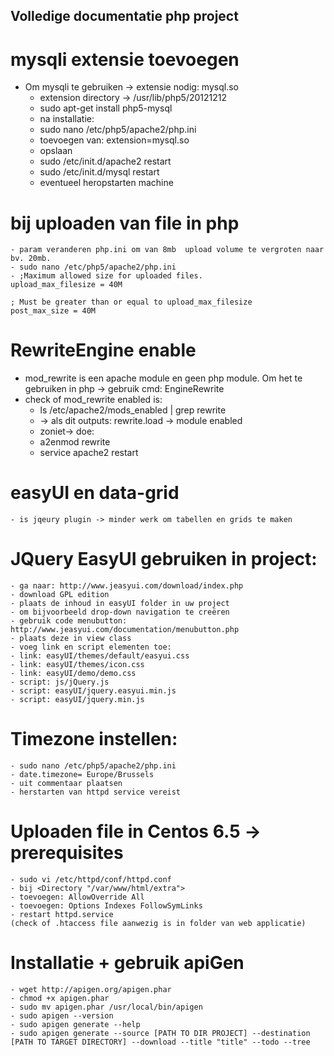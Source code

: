 ## Volledige documentatie php project 

# mysqli extensie toevoegen 

* Om mysqli te gebruiken -> extensie nodig: mysql.so
	- extension directory -> /usr/lib/php5/20121212
	- sudo apt-get install php5-mysql
	- na installatie:
	- sudo nano /etc/php5/apache2/php.ini
	- toevoegen van: extension=mysql.so 
	- opslaan
	- sudo /etc/init.d/apache2 restart
	- sudo /etc/init.d/mysql restart
	- eventueel heropstarten machine
 
# bij uploaden van file in php
	- param veranderen php.ini om van 8mb  upload volume te vergroten naar bv. 20mb. 
	- sudo nano /etc/php5/apache2/php.ini
	- ;Maximum allowed size for uploaded files.
	upload_max_filesize = 40M

	; Must be greater than or equal to upload_max_filesize
	post_max_size = 40M 



# RewriteEngine enable

* mod_rewrite is een apache module en geen php module. Om het te gebruiken in php -> gebruik cmd: EngineRewrite
* check of mod_rewrite enabled is:
	- ls /etc/apache2/mods_enabled | grep rewrite
	- -> als dit outputs: rewrite.load -> module enabled
	- zoniet-> doe:
	- a2enmod rewrite
	- service apache2 restart

# easyUI en data-grid
	- is jqeury plugin -> minder werk om tabellen en grids te maken
	
 
# JQuery EasyUI gebruiken in project:

	- ga naar: http://www.jeasyui.com/download/index.php
	- download GPL edition
	- plaats de inhoud in easyUI folder in uw project
	- om bijvoorbeeld drop-down navigation te creëren
	- gebruik code menubutton: http://www.jeasyui.com/documentation/menubutton.php
	- plaats deze in view class
	- voeg link en script elementen toe: 
	- link: easyUI/themes/default/easyui.css
	- link: easyUI/themes/icon.css
	- link: easyUI/demo/demo.css
	- script: js/jQuery.js
	- script: easyUI/jquery.easyui.min.js
	- script: easyUI/jquery.min.js

# Timezone instellen:

	- sudo nano /etc/php5/apache2/php.ini
	- date.timezone= Europe/Brussels
	- uit commentaar plaatsen
	- herstarten van httpd service vereist

# Uploaden file in Centos 6.5 -> prerequisites 
	- sudo vi /etc/httpd/conf/httpd.conf
	- bij <Directory "/var/www/html/extra"> 
	- toevoegen: AllowOverride All
	- toevoegen: Options Indexes FollowSymLinks
	- restart httpd.service
	(check of .htaccess file aanwezig is in folder van web applicatie)

# Installatie + gebruik apiGen

	- wget http://apigen.org/apigen.phar
	- chmod +x apigen.phar
	- sudo mv apigen.phar /usr/local/bin/apigen
	- sudo apigen --version
	- sudo apigen generate --help
	- sudo apigen generate --source [PATH TO DIR PROJECT] --destination [PATH TO TARGET DIRECTORY] --download --title "title" --todo --tree

	
